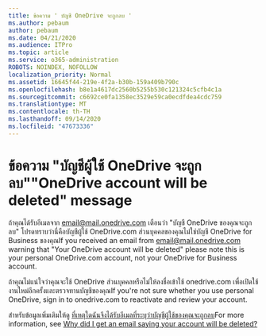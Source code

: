 ```yaml
---
title: ข้อความ ' บัญชี OneDrive จะถูกลบ '
ms.author: pebaum
author: pebaum
ms.date: 04/21/2020
ms.audience: ITPro
ms.topic: article
ms.service: o365-administration
ROBOTS: NOINDEX, NOFOLLOW
localization_priority: Normal
ms.assetid: 16645f44-219e-4f2a-b30b-159a409b790c
ms.openlocfilehash: b8e1a4617dc2560b5255b530c121324c5cfb4c1a
ms.sourcegitcommit: c6692ce0fa1358ec3529e59ca0ecdfdea4cdc759
ms.translationtype: MT
ms.contentlocale: th-TH
ms.lasthandoff: 09/14/2020
ms.locfileid: "47673336"
---
```

# <a name="onedrive-account-will-be-deleted-message"></a><span data-ttu-id="37839-102">ข้อความ "บัญชีผู้ใช้ OneDrive จะถูกลบ"</span><span class="sxs-lookup"><span data-stu-id="37839-102">"OneDrive account will be deleted" message</span></span>

<span data-ttu-id="37839-103">ถ้าคุณได้รับอีเมลจาก email@mail.onedrive.com เตือนว่า "บัญชี OneDrive ของคุณจะถูกลบ" โปรดทราบว่านี่คือบัญชีผู้ใช้ OneDrive.com ส่วนบุคคลของคุณไม่ใช่บัญชี OneDrive for Business ของคุณ</span><span class="sxs-lookup"><span data-stu-id="37839-103">If you received an email from email@mail.onedrive.com warning that "Your OneDrive account will be deleted" please note this is your personal OneDrive.com account, not your OneDrive for Business account.</span></span> 
  
<span data-ttu-id="37839-104">ถ้าคุณไม่แน่ใจว่าคุณจะใช้ OneDrive ส่วนบุคคลหรือไม่ให้ลงชื่อเข้าใช้ onedrive.com เพื่อเปิดใช้งานใหม่อีกครั้งและตรวจทานบัญชีของคุณ</span><span class="sxs-lookup"><span data-stu-id="37839-104">If you're not sure whether you use personal OneDrive, sign in to onedrive.com to reactivate and review your account.</span></span>
  
<span data-ttu-id="37839-105">สำหรับข้อมูลเพิ่มเติมให้ดู [ที่เหตุใดฉันจึงได้รับอีเมลที่ระบุว่าบัญชีผู้ใช้ของคุณจะถูกลบ](https://go.microsoft.com/fwlink/?linkid=2036151&amp;clcid=0x409)</span><span class="sxs-lookup"><span data-stu-id="37839-105">For more information, see [Why did I get an email saying your account will be deleted?](https://go.microsoft.com/fwlink/?linkid=2036151&amp;clcid=0x409)</span></span>
  

